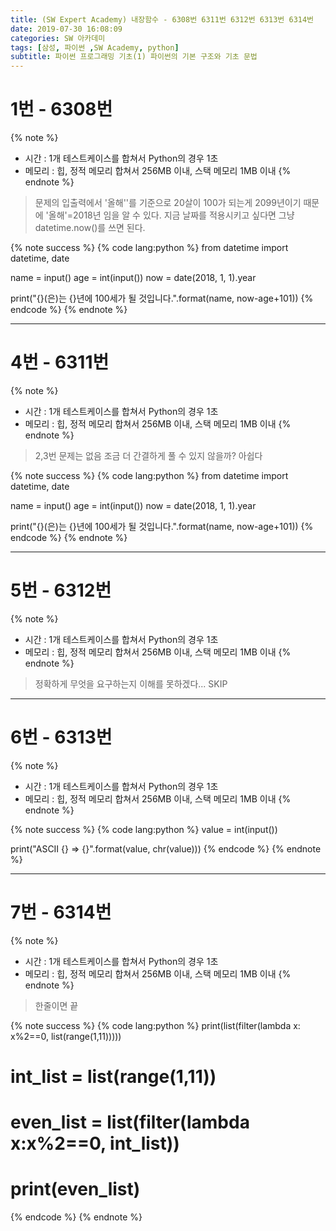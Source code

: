 ```yaml
---
title: (SW Expert Academy) 내장함수 - 6308번 6311번 6312번 6313번 6314번
date: 2019-07-30 16:08:09
categories: SW 아카데미
tags: [삼성, 파이썬 ,SW Academy, python]
subtitle: 파이썬 프로그래밍 기초(1) 파이썬의 기본 구조와 기초 문법
---
```


# 1번 - 6308번

{% note %}
- 시간 : 1개 테스트케이스를 합쳐서 Python의 경우 1초
- 메모리 : 힙, 정적 메모리 합쳐서 256MB 이내, 스택 메모리 1MB 이내
{% endnote %}

> 문제의 입출력에서 '올해''를 기준으로 20살이 100가 되는게 2099년이기 때문에 '올해'=2018년 임을 알 수 있다.
> 지금 날짜를 적용시키고 싶다면 그냥 datetime.now()를 쓰면 된다.

{% note success %}
{% code lang:python %}
from datetime import datetime, date

name = input()
age = int(input())
now = date(2018, 1, 1).year

print("{}(은)는 {}년에 100세가 될 것입니다.".format(name, now-age+101))
{% endcode %}
{% endnote %}

------

# 4번 - 6311번

{% note %}
- 시간 : 1개 테스트케이스를 합쳐서 Python의 경우 1초
- 메모리 : 힙, 정적 메모리 합쳐서 256MB 이내, 스택 메모리 1MB 이내
{% endnote %}

> 2,3번 문제는 없음
> 조금 더 간결하게 풀 수 있지 않을까? 아쉽다

{% note success %}
{% code lang:python %}
from datetime import datetime, date

name = input()
age = int(input())
now = date(2018, 1, 1).year

print("{}(은)는 {}년에 100세가 될 것입니다.".format(name, now-age+101))
{% endcode %}
{% endnote %}

------

# 5번 - 6312번

{% note %}
- 시간 : 1개 테스트케이스를 합쳐서 Python의 경우 1초
- 메모리 : 힙, 정적 메모리 합쳐서 256MB 이내, 스택 메모리 1MB 이내
{% endnote %}

> 정확하게 무엇을 요구하는지 이해를 못하겠다...
> SKIP

-----

# 6번 - 6313번

{% note %}
- 시간 : 1개 테스트케이스를 합쳐서 Python의 경우 1초
- 메모리 : 힙, 정적 메모리 합쳐서 256MB 이내, 스택 메모리 1MB 이내
{% endnote %}


{% note success %}
{% code lang:python %}
value = int(input())

print("ASCII {} => {}".format(value, chr(value)))
{% endcode %}
{% endnote %}

-----

# 7번 - 6314번

{% note %}
- 시간 : 1개 테스트케이스를 합쳐서 Python의 경우 1초
- 메모리 : 힙, 정적 메모리 합쳐서 256MB 이내, 스택 메모리 1MB 이내
{% endnote %}

> 한줄이면 끝

{% note success %}
{% code lang:python %}
print(list(filter(lambda x: x%2==0, list(range(1,11)))))

# int_list = list(range(1,11))
# even_list = list(filter(lambda x:x%2==0, int_list))
# print(even_list)
{% endcode %}
{% endnote %}
